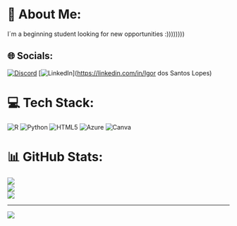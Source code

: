 # 💫 About Me:
I´m a beginning student looking for new opportunities :))))))))


## 🌐 Socials:
[![Discord](https://img.shields.io/badge/Discord-%237289DA.svg?logo=discord&logoColor=white)](https://discord.gg/IgorTaOn) [![LinkedIn](https://img.shields.io/badge/LinkedIn-%230077B5.svg?logo=linkedin&logoColor=white)](https://linkedin.com/in/Igor dos Santos Lopes) 

# 💻 Tech Stack:
![R](https://img.shields.io/badge/r-%23276DC3.svg?style=plastic&logo=r&logoColor=white) ![Python](https://img.shields.io/badge/python-3670A0?style=plastic&logo=python&logoColor=ffdd54) ![HTML5](https://img.shields.io/badge/html5-%23E34F26.svg?style=plastic&logo=html5&logoColor=white) ![Azure](https://img.shields.io/badge/azure-%230072C6.svg?style=plastic&logo=microsoftazure&logoColor=white) ![Canva](https://img.shields.io/badge/Canva-%2300C4CC.svg?style=plastic&logo=Canva&logoColor=white)
# 📊 GitHub Stats:
![](https://github-readme-stats.vercel.app/api?username=Code-Igor&theme=tokyonight&hide_border=false&include_all_commits=true&count_private=false)<br/>
![](https://github-readme-streak-stats.herokuapp.com/?user=Code-Igor&theme=tokyonight&hide_border=false)<br/>
![](https://github-readme-stats.vercel.app/api/top-langs/?username=Code-Igor&theme=tokyonight&hide_border=false&include_all_commits=true&count_private=false&layout=compact)

---
[![](https://visitcount.itsvg.in/api?id=Code-Igor&icon=5&color=0)](https://visitcount.itsvg.in)

<!-- Proudly created with GPRM ( https://gprm.itsvg.in ) -->